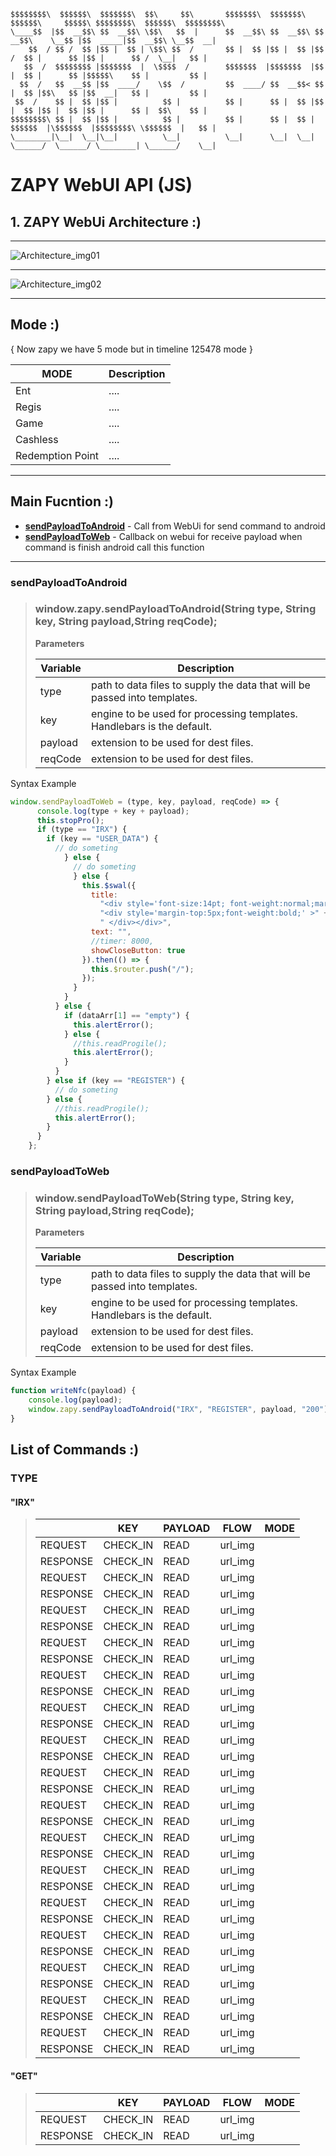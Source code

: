 ```
$$$$$$$$\  $$$$$$\  $$$$$$$\  $$\     $$\       $$$$$$$\  $$$$$$$\   $$$$$$\     $$$$$\ $$$$$$$$\  $$$$$$\  $$$$$$$$\ 
\____$$  |$$  __$$\ $$  __$$\ \$$\   $$  |      $$  __$$\ $$  __$$\ $$  __$$\    \__$$ |$$  _____|$$  __$$\ \__$$  __|
    $$  / $$ /  $$ |$$ |  $$ | \$$\ $$  /       $$ |  $$ |$$ |  $$ |$$ /  $$ |      $$ |$$ |      $$ /  \__|   $$ |   
   $$  /  $$$$$$$$ |$$$$$$$  |  \$$$$  /        $$$$$$$  |$$$$$$$  |$$ |  $$ |      $$ |$$$$$\    $$ |         $$ |   
  $$  /   $$  __$$ |$$  ____/    \$$  /         $$  ____/ $$  __$$< $$ |  $$ |$$\   $$ |$$  __|   $$ |         $$ |   
 $$  /    $$ |  $$ |$$ |          $$ |          $$ |      $$ |  $$ |$$ |  $$ |$$ |  $$ |$$ |      $$ |  $$\    $$ |   
$$$$$$$$\ $$ |  $$ |$$ |          $$ |          $$ |      $$ |  $$ | $$$$$$  |\$$$$$$  |$$$$$$$$\ \$$$$$$  |   $$ |   
\________|\__|  \__|\__|          \__|          \__|      \__|  \__| \______/  \______/ \________| \______/    \__|   
```

# ZAPY WebUI API (JS)

## 1. ZAPY WebUi Architecture :)

---

![Architecture_img01](https://s3-ap-southeast-1.amazonaws.com/resource.zapy.io/ZAP+client+Arc.png
"Android_and_Webui_Architecture_img01")

---

![Architecture_img02](https://s3-ap-southeast-1.amazonaws.com/resource.zapy.io/ZAP+client+Arc2.png
"Webui_Architecture_img02")

---

## Mode :)

{
Now zapy we have 5 mode but in timeline 125478 mode
}

| MODE | Description |
| ------ | ----------- |
| Ent   | .... |
| Regis | .... |
| Game    | .... |
| Cashless    | .... |
| Redemption Point    | .... |
---

## Main Fucntion :)

- __[sendPayloadToAndroid](#sendPayloadToAndroid)__ - Call from WebUi for send command to android
- __[sendPayloadToWeb](#sendPayloadToWeb)__ - Callback on webui for receive payload when command is finish android call this function

---

### sendPayloadToAndroid

> ### window.zapy.sendPayloadToAndroid(String type, String key, String payload,String reqCode);
>
> **Parameters**
>
>| Variable | Description |
>| ------ | ----------- |
>| type   | path to data files to supply the data that will be passed into templates. |
>| key | engine to be used for processing templates. Handlebars is the default. |
>| payload    | extension to be used for dest files. |
>| reqCode    | extension to be used for dest files. |
Syntax Example

``` js
window.sendPayloadToWeb = (type, key, payload, reqCode) => {
      console.log(type + key + payload);
      this.stopPro();
      if (type == "IRX") {
        if (key == "USER_DATA") {
          // do someting
            } else {
              // do someting
              } else {
                this.$swal({
                  title:
                    "<div style='font-size:14pt; font-weight:normal;margin-top:10px;'  >Please try the other areas to complete all 400 points and receive your gift" +
                    "<div style='margin-top:5px;font-weight:bold;' >" +
                    " </div></div>",
                  text: "",
                  //timer: 8000,
                  showCloseButton: true
                }).then(() => {
                  this.$router.push("/");
                });
              }
            }
          } else {
            if (dataArr[1] == "empty") {
              this.alertError();
            } else {
              //this.readProgile();
              this.alertError();
            }
          }
        } else if (key == "REGISTER") {
          // do someting
        } else {
          //this.readProgile();
          this.alertError();
        }
      }
    };
```

### sendPayloadToWeb

> ### window.sendPayloadToWeb(String type, String key, String payload,String reqCode);
>
> **Parameters**
>
>| Variable | Description |
>| ------ | ----------- |
>| type   | path to data files to supply the data that will be passed into templates. |
>| key | engine to be used for processing templates. Handlebars is the default. |
>| payload    | extension to be used for dest files. |
>| reqCode    | extension to be used for dest files. |
Syntax Example

```js
function writeNfc(payload) {
    console.log(payload);
    window.zapy.sendPayloadToAndroid("IRX", "REGISTER", payload, "200"); // window.zapy.sendPayloadToAndroid("IRX", "CHECK_OUT", "")
}
```

## List of Commands :)

### TYPE

#### "IRX"

>|          | KEY      | PAYLOAD | FLOW    |    MODE    |
>|----------|----------|---------|---------|------------|
>| REQUEST  | CHECK_IN | READ    | url_img |            |
>| RESPONSE | CHECK_IN | READ    | url_img |            |
>| REQUEST  | CHECK_IN | READ    | url_img |            |
>| RESPONSE | CHECK_IN | READ    | url_img |            |
>| REQUEST  | CHECK_IN | READ    | url_img |            |
>| RESPONSE | CHECK_IN | READ    | url_img |            |
>| REQUEST  | CHECK_IN | READ    | url_img |            |
>| RESPONSE | CHECK_IN | READ    | url_img |            |
>| REQUEST  | CHECK_IN | READ    | url_img |            |
>| RESPONSE | CHECK_IN | READ    | url_img |            |
>| REQUEST  | CHECK_IN | READ    | url_img |            |
>| RESPONSE | CHECK_IN | READ    | url_img |            |
>| REQUEST  | CHECK_IN | READ    | url_img |            |
>| RESPONSE | CHECK_IN | READ    | url_img |            |
>| REQUEST  | CHECK_IN | READ    | url_img |            |
>| RESPONSE | CHECK_IN | READ    | url_img |            |
>| REQUEST  | CHECK_IN | READ    | url_img |            |
>| RESPONSE | CHECK_IN | READ    | url_img |            |
>| REQUEST  | CHECK_IN | READ    | url_img |            |
>| RESPONSE | CHECK_IN | READ    | url_img |            |
>| REQUEST  | CHECK_IN | READ    | url_img |            |
>| RESPONSE | CHECK_IN | READ    | url_img |            |
>| REQUEST  | CHECK_IN | READ    | url_img |            |
>| RESPONSE | CHECK_IN | READ    | url_img |            |
>| REQUEST  | CHECK_IN | READ    | url_img |            |
>| RESPONSE | CHECK_IN | READ    | url_img |            |
>| REQUEST  | CHECK_IN | READ    | url_img |            |
>| RESPONSE | CHECK_IN | READ    | url_img |            |
>| REQUEST  | CHECK_IN | READ    | url_img |            |
>| RESPONSE | CHECK_IN | READ    | url_img |            |
>| REQUEST  | CHECK_IN | READ    | url_img |            |
>| RESPONSE | CHECK_IN | READ    | url_img |            |

#### "GET"

>|          | KEY      | PAYLOAD | FLOW    |    MODE    |
>|----------|----------|---------|---------|------------|
>| REQUEST  | CHECK_IN | READ    | url_img |            |
>| RESPONSE | CHECK_IN | READ    | url_img |            |
